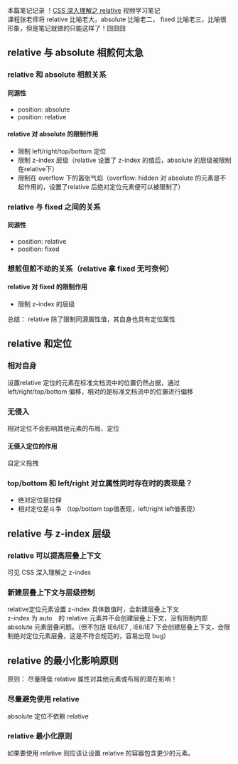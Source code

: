 本篇笔记记录 ！[CSS 深入理解之 relative](http://www.imooc.com/learn/565) 视频学习笔记  
课程张老师将 relative 比喻老大，absolute 比喻老二， fixed 比喻老三，比喻很形象，但是笔记就做的只能这样了！囧囧囧
## relative 与 absolute 相煎何太急
### relative 和 absolute 相煎关系
#### 同源性
* position: absolute
* position: relative

#### relative 对 absolute 的限制作用
* 限制 left/right/top/bottom 定位
* 限制 z-index 层级（relative 设置了 z-index 的值后，absolute 的层级被限制在relative下）
* 限制在 overflow 下的嚣张气焰（overflow: hidden 对 absolute 的元素是不起作用的，设置了relative 后绝对定位元素便可以被限制了）

### relative 与 fixed 之间的关系
#### 同源性
* position: relative
* position: fixed

### 想煎但煎不动的关系（relative 拿 fixed 无可奈何）
#### relative 对 fixed 的限制作用
* 限制 z-index 的层级

总结： relative 除了限制同源属性值，其自身也具有定位属性

## relative 和定位
### 相对自身
设置relative 定位的元素在标准文档流中的位置仍然占据，通过 left/right/top/bottom 偏移，相对的是标准文档流中的位置进行偏移
### 无侵入
相对定位不会影响其他元素的布局、定位

#### 无侵入定位的作用
自定义拖拽

### top/bottom 和 left/right 对立属性同时存在时的表现是？
* 绝对定位是拉伸
* 相对定位是斗争 （top/bottom top值表现，left/right left值表现）

## relative 与 z-index 层级
### relative 可以提高层叠上下文
可见 CSS 深入理解之 z-index

### 新建层叠上下文与层级控制
relative定位元素设置 z-index 具体数值时，会新建层叠上下文   
z-index 为 auto　的 relative 元素并不会创建层叠上下文，没有限制内部 absolute 元素层叠问题。（但不包括 IE6/IE7 , IE6/IE7 下会创建层叠上下文，会限制绝对定位元素层叠，这是不符合规范的，容易出现 bug）

## relative 的最小化影响原则
原则： 尽量降低 relative 属性对其他元素或布局的潜在影响！

### 尽量避免使用 relative
absolute 定位不依赖 relative
### relative 最小化原则
如果要使用 relative 则应该让设置 relative 的容器包含更少的元素。
